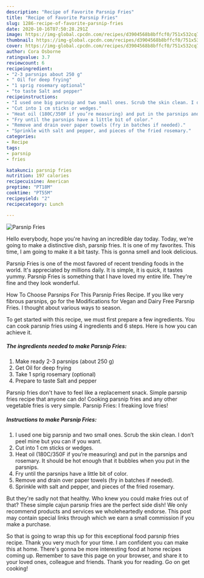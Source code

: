 ```yaml
---
description: "Recipe of Favorite Parsnip Fries"
title: "Recipe of Favorite Parsnip Fries"
slug: 1286-recipe-of-favorite-parsnip-fries
date: 2020-10-16T07:50:28.291Z
image: https://img-global.cpcdn.com/recipes/d3904568b8bffcf0/751x532cq70/parsnip-fries-recipe-main-photo.jpg
thumbnail: https://img-global.cpcdn.com/recipes/d3904568b8bffcf0/751x532cq70/parsnip-fries-recipe-main-photo.jpg
cover: https://img-global.cpcdn.com/recipes/d3904568b8bffcf0/751x532cq70/parsnip-fries-recipe-main-photo.jpg
author: Cora Osborne
ratingvalue: 3.7
reviewcount: 6
recipeingredient:
- "2-3 parsnips about 250 g"
- " Oil for deep frying"
- "1 sprig rosemary optional"
- "to taste Salt and pepper"
recipeinstructions:
- "I used one big parsnip and two small ones. Scrub the skin clean. I don’t peel mine but you can if you want."
- "Cut into 1 cm sticks or wedges."
- "Heat oil (180C/350F if you’re measuring) and put in the parsnips and rosemary. It should be hot enough that it bubbles when you put in the parsnips."
- "Fry until the parsnips have a little bit of color."
- "Remove and drain over paper towels (fry in batches if needed)."
- "Sprinkle with salt and pepper, and pieces of the fried rosemary."
categories:
- Recipe
tags:
- parsnip
- fries

katakunci: parsnip fries 
nutrition: 197 calories
recipecuisine: American
preptime: "PT18M"
cooktime: "PT55M"
recipeyield: "2"
recipecategory: Lunch

---
```



![Parsnip Fries](https://img-global.cpcdn.com/recipes/d3904568b8bffcf0/751x532cq70/parsnip-fries-recipe-main-photo.jpg)

Hello everybody, hope you're having an incredible day today. Today, we're going to make a distinctive dish, parsnip fries. It is one of my favorites. This time, I am going to make it a bit tasty. This is gonna smell and look delicious.

Parsnip Fries is one of the most favored of recent trending foods in the world. It's appreciated by millions daily. It is simple, it is quick, it tastes yummy. Parsnip Fries is something that I have loved my entire life. They're fine and they look wonderful.

How To Choose Parsnips For This Parsnip Fries Recipe. If you like very fibrous parsnips, go for the Modifications for Vegan and Dairy Free Parsnip Fries. I thought about various ways to season.


To get started with this recipe, we must first prepare a few ingredients. You can cook parsnip fries using 4 ingredients and 6 steps. Here is how you can achieve it.

<!--inarticleads1-->

##### The ingredients needed to make Parsnip Fries:

1. Make ready 2-3 parsnips (about 250 g)
1. Get  Oil for deep frying
1. Take 1 sprig rosemary (optional)
1. Prepare to taste Salt and pepper


Parsnip fries don&#39;t have to feel like a replacement snack. Simple parsnip fries recipe that anyone can do! Cooking parsnip fries and any other vegetable fries is very simple. Parsnip Fries: I freaking love fries! 

<!--inarticleads2-->

##### Instructions to make Parsnip Fries:

1. I used one big parsnip and two small ones. Scrub the skin clean. I don’t peel mine but you can if you want.
1. Cut into 1 cm sticks or wedges.
1. Heat oil (180C/350F if you’re measuring) and put in the parsnips and rosemary. It should be hot enough that it bubbles when you put in the parsnips.
1. Fry until the parsnips have a little bit of color.
1. Remove and drain over paper towels (fry in batches if needed).
1. Sprinkle with salt and pepper, and pieces of the fried rosemary.


But they&#39;re sadly not that healthy. Who knew you could make fries out of that? These simple cajun parsnip fries are the perfect side dish! We only recommend products and services we wholeheartedly endorse. This post may contain special links through which we earn a small commission if you make a purchase. 

So that is going to wrap this up for this exceptional food parsnip fries recipe. Thank you very much for your time. I am confident you can make this at home. There's gonna be more interesting food at home recipes coming up. Remember to save this page on your browser, and share it to your loved ones, colleague and friends. Thank you for reading. Go on get cooking!
